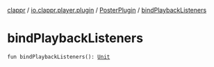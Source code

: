 [clappr](../../index.md) / [io.clappr.player.plugin](../index.md) / [PosterPlugin](index.md) / [bindPlaybackListeners](.)

# bindPlaybackListeners

`fun bindPlaybackListeners(): `[`Unit`](https://kotlinlang.org/api/latest/jvm/stdlib/kotlin/-unit/index.html)